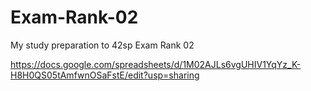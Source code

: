 # Exam-Rank-02
My study preparation to 42sp Exam Rank 02

https://docs.google.com/spreadsheets/d/1M02AJLs6vgUHIV1YqYz_K-H8H0QS05tAmfwnOSaFstE/edit?usp=sharing
